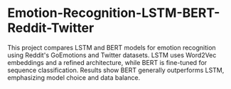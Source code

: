 # Emotion-Recognition-LSTM-BERT-Reddit-Twitter
This project compares LSTM and BERT models for emotion recognition using Reddit's GoEmotions and Twitter datasets. LSTM uses Word2Vec embeddings and a refined architecture, while BERT is fine-tuned for sequence classification. Results show BERT generally outperforms LSTM, emphasizing model choice and data balance.
